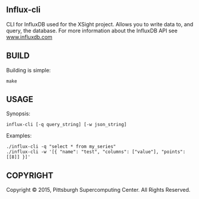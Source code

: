 Influx-cli
----------
CLI for InfluxDB used for the XSight project. Allows you to write data to,
and query, the database. For more information about the InfluxDB API see
www.influxdb.com

BUILD
-----
Building is simple:

    make

USAGE
-----
Synopsis:

    influx-cli [-q query_string] [-w json_string]

Examples:

    ./influx-cli -q "select * from my_series"
    ./influx-cli -w '[{ "name": "test", "columns": ["value"], "points": [[8]] }]'

COPYRIGHT
---------
Copyright © 2015, Pittsburgh Supercomputing Center.  All Rights Reserved.
